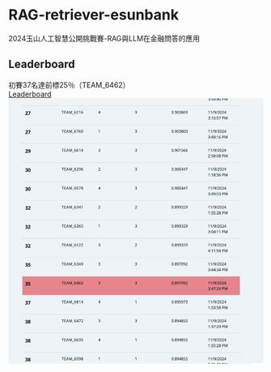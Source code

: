 # RAG-retriever-esunbank
2024玉山人工智慧公開挑戰賽-RAG與LLM在金融問答的應用  

## Leaderboard
初賽37名達前標25％（TEAM_6462）  
[Leaderboard](https://tbrain.trendmicro.com.tw/Competitions/Details/37)  
![image](https://github.com/stevenlinlinlin/RAG-retriever-esunbank/blob/main/pictures/Leaderboard.png)

## 
